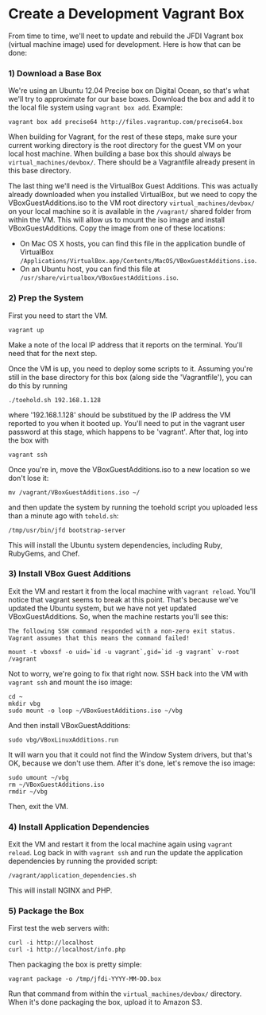 Create a Development Vagrant Box
================================
From time to time, we'll neet to update and rebuild the JFDI Vagrant box
(virtual machine image) used for development.  Here is how that can be done:

### 1) Download a Base Box
We're using an Ubuntu 12.04 Precise box on Digital Ocean, so that's what we'll
try to approximate for our base boxes.  Download the box and add it to the
local file system using `vagrant box add`. Example:

	vagrant box add precise64 http://files.vagrantup.com/precise64.box

When building for Vagrant, for the rest of these steps, make sure your current
working directory is the root directory for the guest VM on your local host
machine. When building a base box this should always be
`virtual_machines/devbox/`. There should be a Vagrantfile already present in
this base directory.

The last thing we'll need is the VirtualBox Guest Additions. This was actually
already downloaded when you installed VirtualBox, but we need to copy the
VBoxGuestAdditions.iso to the VM root directory `virtual_machines/devbox/` on
your local machine so it is available in the `/vagrant/` shared folder from
within the VM.  This will allow us to mount the iso image and install
VBoxGuestAdditions.  Copy the image from one of these locations:

* On Mac OS X hosts, you can find this file in the application bundle of VirtualBox `/Applications/VirtualBox.app/Contents/MacOS/VBoxGuestAdditions.iso`.
* On an Ubuntu host, you can find this file at `/usr/share/virtualbox/VBoxGuestAdditions.iso`.


### 2) Prep the System
First you need to start the VM.

	vagrant up

Make a note of the local IP address that it reports on the terminal. You'll
need that for the next step.

Once the VM is up, you need to deploy some scripts to it. Assuming you're still
in the base directory for this box (along side the 'Vagrantfile'), you can do
this by running

	./toehold.sh 192.168.1.128

where '192.168.1.128' should be substitued by the IP address the VM reported to
you when it booted up. You'll need to put in the vagrant user password at this
stage, which happens to be 'vagrant'. After that, log into the box with

	vagrant ssh

Once you're in, move the VBoxGuestAdditions.iso to a new location so we don't
lose it:

	mv /vagrant/VBoxGuestAdditions.iso ~/

and then update the system by running the toehold script you uploaded less than
a minute ago with `tohold.sh`:

	/tmp/usr/bin/jfd bootstrap-server

This will install the Ubuntu system dependencies, including Ruby, RubyGems, and
Chef.


### 3) Install VBox Guest Additions
Exit the VM and restart it from the local machine with `vagrant reload`. You'll
notice that vagrant seems to break at this point. That's because we've updated
the Ubuntu system, but we have not yet updated VBoxGuestAdditions. So, when the
machine restarts you'll see this:

	The following SSH command responded with a non-zero exit status.
	Vagrant assumes that this means the command failed!

	mount -t vboxsf -o uid=`id -u vagrant`,gid=`id -g vagrant` v-root /vagrant

Not to worry, we're going to fix that right now. SSH back into the VM with
`vagrant ssh` and mount the iso image:

	cd ~
	mkdir vbg
	sudo mount -o loop ~/VBoxGuestAdditions.iso ~/vbg

And then install VBoxGuestAdditions:

	sudo vbg/VBoxLinuxAdditions.run

It will warn you that it could not find the Window System drivers, but that's
OK, because we don't use them.  After it's done, let's remove the iso image:

	sudo umount ~/vbg
	rm ~/VBoxGuestAdditions.iso
	rmdir ~/vbg

Then, exit the VM.

### 4) Install Application Dependencies
Exit the VM and restart it from the local machine again using `vagrant reload`.
Log back in with `vagrant ssh` and run the update the application dependencies
by running the provided script:

	/vagrant/application_dependencies.sh

This will install NGINX and PHP.


### 5) Package the Box
First test the web servers with:

	curl -i http://localhost
	curl -i http://localhost/info.php

Then packaging the box is pretty simple:

	vagrant package -o /tmp/jfdi-YYYY-MM-DD.box

Run that command from within the `virtual_machines/devbox/` directory.
When it's done packaging the box, upload it to Amazon S3.
